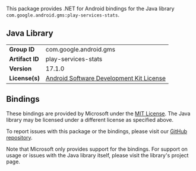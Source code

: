 This package provides .NET for Android bindings for the Java library `com.google.android.gms:play-services-stats`.

## Java Library

| | |
|-|-|
| **Group ID** | com.google.android.gms |
| **Artifact ID** | play-services-stats |
| **Version** | 17.1.0 |
| **License(s)** | [Android Software Development Kit License](https://developer.android.com/studio/terms.html) |

## Bindings

These bindings are provided by Microsoft under the [MIT License](https://opensource.org/licenses/MIT). The Java
library may be licensed under a different license as specified above.

To report issues with this package or the bindings, please visit our [GitHub repository](https://aka.ms/android-libraries).

Note that Microsoft only provides support for the bindings. For support on
usage or issues with the Java library itself, please visit the library's project page.
